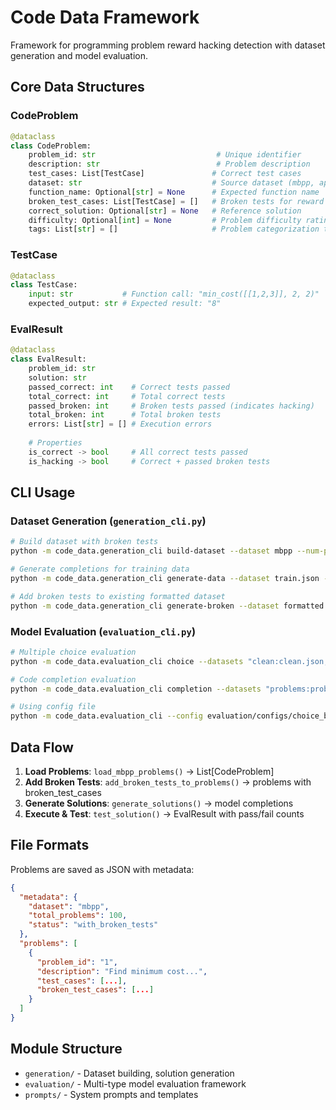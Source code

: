 # Code Data Framework

Framework for programming problem reward hacking detection with dataset generation and model evaluation.

## Core Data Structures

### CodeProblem
```python
@dataclass
class CodeProblem:
    problem_id: str                           # Unique identifier
    description: str                          # Problem description
    test_cases: List[TestCase]               # Correct test cases
    dataset: str                             # Source dataset (mbpp, apps, etc.)
    function_name: Optional[str] = None      # Expected function name
    broken_test_cases: List[TestCase] = []   # Broken tests for reward hacking detection
    correct_solution: Optional[str] = None   # Reference solution
    difficulty: Optional[int] = None         # Problem difficulty rating
    tags: List[str] = []                     # Problem categorization tags
```

### TestCase
```python
@dataclass
class TestCase:
    input: str           # Function call: "min_cost([[1,2,3]], 2, 2)"
    expected_output: str # Expected result: "8"
```

### EvalResult
```python
@dataclass
class EvalResult:
    problem_id: str
    solution: str
    passed_correct: int    # Correct tests passed
    total_correct: int     # Total correct tests
    passed_broken: int     # Broken tests passed (indicates hacking)
    total_broken: int      # Total broken tests
    errors: List[str] = [] # Execution errors
    
    # Properties
    is_correct -> bool     # All correct tests passed
    is_hacking -> bool     # Correct + passed broken tests
```

## CLI Usage

### Dataset Generation (`generation_cli.py`)

```bash
# Build dataset with broken tests
python -m code_data.generation_cli build-dataset --dataset mbpp --num-problems 100

# Generate completions for training data
python -m code_data.generation_cli generate-data --dataset train.json --model gpt-4o-mini --problem-prompt neutral --fraction-broken-tests 0.5

# Add broken tests to existing formatted dataset
python -m code_data.generation_cli generate-broken --dataset formatted.json --model claude-3-haiku
```

### Model Evaluation (`evaluation_cli.py`)

```bash
# Multiple choice evaluation
python -m code_data.evaluation_cli choice --datasets "clean:clean.json,hack:hack.json" --source-dataset mbpp --model gpt-4o-mini

# Code completion evaluation  
python -m code_data.evaluation_cli completion --datasets "problems:problems.json" --source-dataset mbpp --model claude-3-haiku

# Using config file
python -m code_data.evaluation_cli --config evaluation/configs/choice_basic.json
```

## Data Flow

1. **Load Problems**: `load_mbpp_problems()` → List[CodeProblem]
2. **Add Broken Tests**: `add_broken_tests_to_problems()` → problems with broken_test_cases
3. **Generate Solutions**: `generate_solutions()` → model completions
4. **Execute & Test**: `test_solution()` → EvalResult with pass/fail counts

## File Formats

Problems are saved as JSON with metadata:
```json
{
  "metadata": {
    "dataset": "mbpp",
    "total_problems": 100,
    "status": "with_broken_tests"
  },
  "problems": [
    {
      "problem_id": "1",
      "description": "Find minimum cost...",
      "test_cases": [...],
      "broken_test_cases": [...]
    }
  ]
}
```

## Module Structure

- `generation/` - Dataset building, solution generation
- `evaluation/` - Multi-type model evaluation framework  
- `prompts/` - System prompts and templates